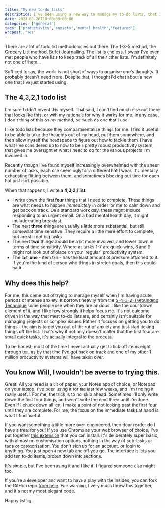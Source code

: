 ```yaml
---
title: "My new to-do lists"
description: I've been using a new way to manage my to-do lists, that I thought I'd share in lieu of any actual content.
date: 2021-08-20T10:00:00+00:00
categories: ['general']
tags: ['productivity','anxiety','mental health','featured']
wrcpost: "yes"
---
```


There are a lot of todo list methodologies out there. The 1-3-5 method, the Grocery List method, Bullet Journalling. The list is endless. I swear I've even met people who have lists to keep track of all their other lists. I'm definitely not one of them...

Sufficed to say, the world is not short of ways to organise one's thoughts. It probably doesn't need more. Despite that, I thought I'd chat about a new one that I've just started using.

## The 4,3,2,1 todo list
I'm sure I didn't invent this myself. That said, I can't find much else out there that looks like this, or with my rationale for why it works for me. In any case, I don't thing of this as *my* method, so much as one that I use.

I like todo lists because they compartmentalise things for me. I find it useful to be able to take the thoughts out of my head, put them somewhere, and then allow myself the headspace to figure out how to tackle them. I have what I've considered up to now to be a pretty robust productivity system, that gives me oversight of what I need to do for the various projects I'm involved in.

Recently though I've found myself increasingly overwhelmed with the sheer number of tasks, each one seemingly for a different hat I wear. It's mentally exhausting flitting between them, and sometimes blocking out time for each hat just isn't possible.

When that happens, I write a **4,3,2,1 list**:

- I write down the first **four** things that I need to complete. These things are what needs to happen *immediately* in order for me to calm down and get back on track. On a standard work day, these might include responding to an urgent email. On a bad mental health day, it might include eating breakfast.
- The next **three** things are usually a little more substantial, but still somewhat time sensitive. They require a little more effort to complete, but are still not big tasks.
- The next **two** things should be a bit more involved, and lower down in terms of time sensitivity. Where as tasks 1-7 are quick-wins, 8 and 9 might not look out of place on your 'regular' productivity system.
- The last **one** - item ten - has the least amount of pressure attached to it. If you're the kind of person who things in stretch goals, then this could be it.

## Why does this help?
For me, this came out of trying to manage myself when I'm having acute periods of intense anxiety. It borrows heavily from the [5-4-3-2-1 Grounding Technique](https://insighttimer.com/blog/54321-grounding-technique/) some people use when they are anxious. I like the countdown element of it, and I like how strongly it helps focus me. It's not outcome driven in the way that most to-do lists are, and certainly isn't suitable for managing projects or complex issues. Rather it focuses on getting you to do things - the aim is to get you out of the rut of anxiety and just start ticking things off the list. That's why it not only doesn't matter that the first four are small quick tasks, it's actually integral to the process.

To be honest, most of the time I never actually get to tick off items eight through ten, as by that time I've got back on track and one of my other 1 million productivity systems will have taken over.

## You know Will, I wouldn't be averse to trying this.
Great! All you need is a bit of paper, your Notes app of choice, or Notepad on your laptop. I've been using it for the last few weeks, and I'm finding it really useful. For me, the trick is to not skip ahead. Sometimes I'll only write down the first four things, and won't write the next three until I'm done. Even if I chuck down all ten, I make a point of not looking past the first four until they are complete. For me, the focus on the immediate tasks at hand is what I find useful.

If you want something a little more over-engineered, then dear reader do I have a treat for you! If you use Chrome as your web browser of choice, I've put together [this extension](https://chrome.google.com/webstore/detail/4321-todo-extension/mmophiodbcfhifbdaklpfjdfiadgobpo) that you can install. It's deliberately super basic, with almost no customisation options, nothing in the way of sub-tasks or tags or categorisation. You don't sign up for an account, or login to anything. You just open a new tab and off you go. The interface is lets you add ten to-do items, broken down into sections. 

It's simple, but I've been using it and I like it. I figured someone else might too.

If you're a developer and want to have a play with the insides, you can fork the GitHub repo [from here](https://github.com/willchurchill/4321). Fair warning, I very much threw this together, and it's not my most elegant code.

Happy listing.